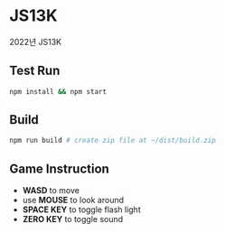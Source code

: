 # JS13K

2022년 JS13K

## Test Run

```sh
npm install && npm start
```

## Build

```sh
npm run build # create zip file at ~/dist/build.zip
```

## Game Instruction

- **WASD** to move
- use **MOUSE** to look around
- **SPACE KEY** to toggle flash light
- **ZERO KEY** to toggle sound
